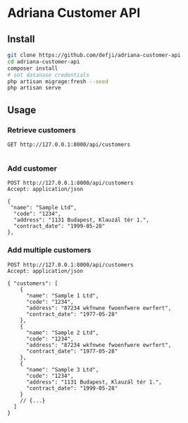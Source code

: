 # Adriana Customer API

## Install

```bash
git clone https://github.com/defji/adriana-customer-api
cd adriana-customer-api
composer install
# set datanase credentials
php artisan migrage:fresh --seed
php artisan serve
```

## Usage

### Retrieve customers

```http request
GET http://127.0.0.1:8000/api/customers


```

### Add customer

```http request
POST http://127.0.0.1:8000/api/customers
Accept: application/json

{
 "name": "Sample Ltd",
  "code": "1234",
  "address": "1131 Budapest, Klauzál tér 1.",
  "contract_date": "1999-05-28"
},

```

### Add multiple customers

```http request
POST http://127.0.0.1:8000/api/customers
Accept: application/json

{ "customers": [
    {
      "name": "Sample 1 Ltd",
      "code": "1234",
      "address": "87234 wkfnwne fwoenfwere ewrfert",
      "contract_date": "1977-05-28"
    },
    {
      "name": "Sample 2 Ltd",
      "code": "1234",
      "address": "87234 wkfnwne fwoenfwere ewrfert",
      "contract_date": "1977-05-28"
    },
    {
      "name": "Sample 3 Ltd",
      "code": "1234",
      "address": "1131 Budapest, Klauzál tér 1.",
      "contract_date": "1999-05-28"
    }
    // {...}
  ]
}
```

